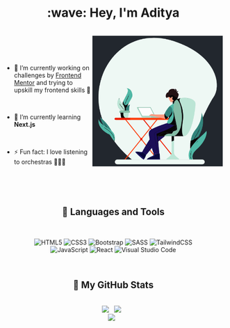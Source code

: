 <h1 align="center"> :wave: Hey, I'm Aditya </h1>
<br>



<img align=right src="/assets/developer.gif" alt="GIF" width="300px" height="300px">

<br>
<br>
<br>


- 🔭 I’m currently working on challenges by [Frontend Mentor](https://www.frontendmentor.io) and trying to upskill my frontend skills 🎯

<br>

- 🌱 I’m currently learning  **Next.js**

<br>

- ⚡ Fun fact: I love listening to orchestras :violin::musical_note::musical_score:


<br>



<!------------------------------------------------------------------------------------------------------------------------>

<br>
<br>

<h2 align="center"> 🧰 Languages and Tools </h2>

<br>

<div align="center">

![HTML5](https://img.shields.io/badge/html5-%23E34F26.svg?style=for-the-badge&logo=html5&logoColor=white)
![CSS3](https://img.shields.io/badge/css3-%231572B6.svg?style=for-the-badge&logo=css3&logoColor=white)
![Bootstrap](https://img.shields.io/badge/bootstrap-%23563D7C.svg?style=for-the-badge&logo=bootstrap&logoColor=white)
![SASS](https://img.shields.io/badge/SASS-hotpink.svg?style=for-the-badge&logo=SASS&logoColor=white)
![TailwindCSS](https://img.shields.io/badge/tailwindcss-%2338B2AC.svg?style=for-the-badge&logo=tailwind-css&logoColor=white)
<br>
![JavaScript](https://img.shields.io/badge/javascript-%23323330.svg?style=for-the-badge&logo=javascript&logoColor=%23F7DF1E)
![React](https://img.shields.io/badge/react-%2320232a.svg?style=for-the-badge&logo=react&logoColor=%2361DAFB)
![Visual Studio Code](https://img.shields.io/badge/Visual%20Studio%20Code-0078d7.svg?style=for-the-badge&logo=visual-studio-code&logoColor=white)

  

</div>

<br>

<!------------------------------------------------------------------------------------------------------------------------------>

<h2 align="center">👾 My GitHub Stats</h2>

<br>

<div align="center">


<img class="img" src="https://github-readme-stats-two-sooty-42.vercel.app/api?username=adityaphasu&show_icons=true&theme=dracula" />
&nbsp;
<img class="img" src="https://github-readme-stats-two-sooty-42.vercel.app/api/top-langs/?username=adityaphasu&layout=donut&theme=dracula" />
&nbsp;
  
</div>

<div align="center">

<img class="img" src="https://github-readme-streak-stats.herokuapp.com?user=adityaphasu&theme=dracula" />
&nbsp;

  
</div>


